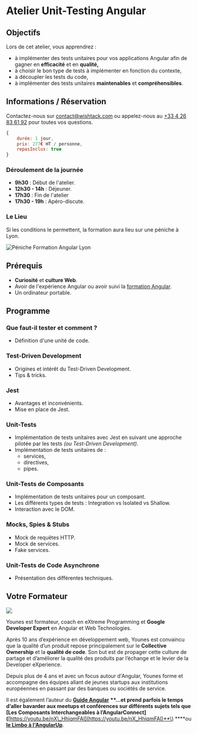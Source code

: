 # Atelier Unit-Testing Angular

## Objectifs

Lors de cet atelier, vous apprendrez :

* à implémenter des tests unitaires pour vos applications Angular afin de gagner en **efficacité** et en **qualité,**
* à choisir le bon type de tests à implémenter en fonction du contexte,
* à découpler les tests du code,
* à implémenter des tests unitaires **maintenables** et **compréhensibles**.

## Informations / Réservation

Contactez-nous sur [contact@wishtack.com](mailto:contact@wishtack.com) ou appelez-nous au [+33 4 26 83 61 92](tel:+33426836192) pour toutes vos questions.

```javascript
{
    durée: 1 jour,
    prix: 277€ HT / personne,
    repasInclus: true
}
```

### Déroulement de la journée

* **9h30** : Début de l'atelier.
* **12h30 - 14h** : Déjeuner.
* **17h30** : Fin de l'atelier
* **17h30 - 19h** : Apéro-discute.

### Le Lieu

Si les conditions le permettent, la formation aura lieu sur une péniche à Lyon.

![P&#xE9;niche Formation Angular Lyon](../.gitbook/assets/peniche-lyon.png)

## Prérequis

* **Curiosité** et **culture Web**.
* Avoir de l'expérience Angular ou avoir suivi la [formation Angular](formation-angular.md).
* Un ordinateur portable.

## Programme

### Que faut-il tester et comment ?

* Définition d'une unité de code.

### Test-Driven Development

* Origines et intérêt du Test-Driven Development.
* Tips & tricks.

### Jest

* Avantages et inconvénients.
* Mise en place de Jest.

### Unit-Tests

* Implémentation de tests unitaires avec Jest en suivant une approche pilotée par les tests _\(ou Test-Driven Development\)_.
* Implémentation de tests unitaires de :
  * services,
  * directives,
  * pipes.

### Unit-Tests de Composants

* Implémentation de tests unitaires pour un composant.
* Les différents types de tests : Integration vs Isolated vs Shallow.
* Interaction avec le DOM.

### Mocks, Spies & Stubs

* Mock de requêtes HTTP.
* Mock de services.
* Fake services.

### Unit-Tests de Code Asynchrone

* Présentation des différentes techniques.

## Votre Formateur

![](../.gitbook/assets/younes-circle-small.png)

Younes est formateur, coach en eXtreme Programming et **Google Developer Expert** en Angular et Web Technologies.

Après 10 ans d’expérience en développement web, Younes est convaincu que la qualité d’un produit repose principalement sur le **Collective Ownership** et la **qualité de code**. Son but est de propager cette culture de partage et d’améliorer la qualité des produits par l’échange et le levier de la Developer eXperience.

Depuis plus de 4 ans et avec un focus autour d'Angular, Younes forme et accompagne des équipes allant de jeunes startups aux institutions européennes en passant par des banques ou sociétés de service.

Il est également l’auteur du [**Guide Angular**](https://guide-angular.wishtack.io/) **\*\*...et prend parfois le temps d’aller bavarder aux meetups et conférences sur différents sujets tels que \[**Les Composants Interchangeables à l’AngularConnect**\]\(**[https://youtu.be/nX\_HhiqmFAI](https://youtu.be/nX_HhiqmFAI)**\) \*\***ou [**le Limbo à l'AngularUp**](https://www.youtube.com/watch?v=izGz7H-8yIk).

